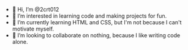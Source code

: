 - 👋 Hi, I’m @2crt012
- 👀 I’m interested in learning code and making projects for fun.
- 🌱 I’m currently learning HTML and CSS, but I'm not because I can't motivate myself.
- 💞️ I’m looking to collaborate on nothing, because I like writing code alone.

<!---
2crt012/2crt012 is a ✨ special ✨ repository because its `README.md` (this file) appears on your GitHub profile.
You can click the Preview link to take a look at your changes.
--->
